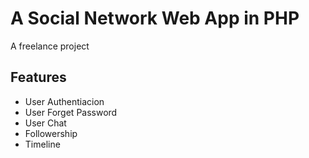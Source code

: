 # A Social Network Web App in PHP
<p>A freelance project</p>

## Features

<ul>
<li>User Authentiacion</li>
<li>User Forget Password</li>
<li>User Chat</li>
<li>Followership</li>
<li>Timeline</li>




</ul>
